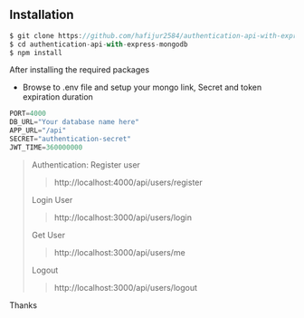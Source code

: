 <!-- Project run process:

-> First need to create a .env file copy from .env.example file & rename it to .env then fill up with credential.
-> Need to install node js dependency by command "npm install".
-> For start service run command "npm start" -->


## Installation

```js
$ git clone https://github.com/hafijur2584/authentication-api-with-express-mongodb
$ cd authentication-api-with-express-mongodb
$ npm install
```

After installing the required packages

- Browse to .env file and setup your mongo link, Secret and token
  expiration duration

```js
PORT=4000
DB_URL="Your database name here"
APP_URL="/api"
SECRET="authentication-secret"
JWT_TIME=360000000
```

> Authentication:
> Register user
> > http://localhost:4000/api/users/register
>
> Login User
> > http://localhost:3000/api/users/login
>
> Get User
> > http://localhost:3000/api/users/me
>
> Logout
> > http://localhost:3000/api/users/logout


Thanks